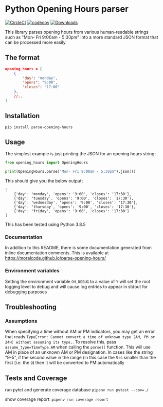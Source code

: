 # Python Opening Hours parser

[![CircleCI](https://circleci.com/gh/MoralCode/parse-opening-hours.svg?style=shield)](https://circleci.com/gh/MoralCode/parse-opening-hours)
[![codecov](https://codecov.io/gh/MoralCode/parse-opening-hours/branch/main/graph/badge.svg?token=7JUFXSX43N)](https://codecov.io/gh/MoralCode/parse-opening-hours)
[![Downloads](https://pepy.tech/badge/parse-opening-hours/month)](https://pepy.tech/project/parse-opening-hours)

This library parses opening hours from various human-readable strings such as "Mon- Fri 9:00am - 5:30pm" into a more standard JSON format that can be processed more easily.

## The format
```json
opening_hours = [
	{
		"day": "monday",
		"opens": "9:00",
		"closes": "17:00"
	},
	//..
]
```
## Installation
`pip install parse-opening-hours`

## Usage

The simplest example is just printing the JSON for an opening hours string:
```python
from opening_hours import OpeningHours

print(OpeningHours.parse("Mon- Fri 9:00am - 5:30pm").json())
```

This should give you the below output:
```
[
	{'day': 'monday', 'opens': '9:00', 'closes': '17:30'},
	{'day': 'tuesday', 'opens': '9:00', 'closes': '17:30'},
	{'day': 'wednesday', 'opens': '9:00', 'closes': '17:30'},
	{'day': 'thursday', 'opens': '9:00', 'closes': '17:30'},
	{'day': 'friday', 'opens': '9:00', 'closes': '17:30'}
]
```

This has been tested using Python 3.8.5
### Documentation
In addition to this README, there is some documentation generated from inline documentation comments. This is available at https://moralcode.github.io/parse-opening-hours/ 
### Environment variables
Setting the environment variable `OH_DEBUG` to a value of `Y` will set the root logging level to debug and will cause log entries to appear in stdout for debugging purposes

## Troubleshooting
### Assumptions
When specifying a time without AM or PM indicators, you may get an error that reads `TypeError: Cannot convert a time of unknown type (AM, PM or 24H) without assuming its type.`. To resolve this, pass `assume_type=TimeType.AM` when calling the `parse()` function. This will use AM in place of an unknown AM or PM designation. In cases like the string "9-5", if the second value in the range (in this case the `5` is smaller than the first (i.e. the `9`) then it will be converted to PM automatically

## Tests and Coverage

run pytet and generate coverage database `pipenv run pytest --cov=./`

show coverage report: `pipenv run coverage report`